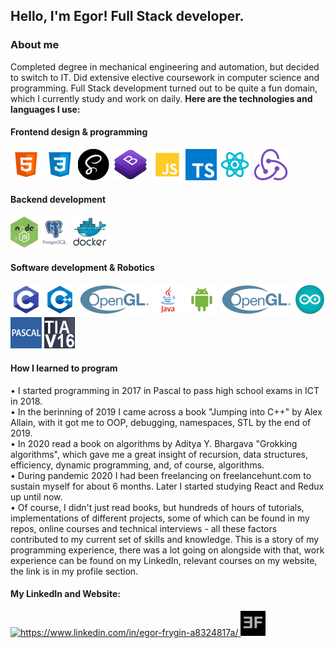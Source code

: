 ## Hello, I'm Egor! Full Stack developer.
### About me
Completed degree in mechanical engineering and automation, but decided to switch to IT. Did extensive elective coursework in computer science and programming.
Full Stack development turned out to be quite a fun domain, which I currently study and work on daily. **Here are the technologies and languages I use:**
#### Frontend design & programming
![HTML5](images/html.png)
![CSS3](images/css.png)
![SASS](images/sass.png)
![Bootstrap](images/bootstrap.png)
![JavaScript](images/js.png)
![TypeSctipt](images/ts.png)
![React.js](images/react.png)
![Redux.js](images/redux.png)

#### Backend development
![Node.js](images/node.png)
![PostgreSQL](images/sql.png)
![Docker](images/docker.png)

#### Software development & Robotics
![C](images/c.png)
![C++](images/cpp.png)
![OpenGL](images/opengl.png)
![Java](images/java.png)
![Java](images/android.png)
![OpenGL](images/opengl.png)
![Arduino](images/arduino.png)
![Pascal](images/pascal.png)
![TIA Portal](images/tiaportal.png)

#### How I learned to program
• I started programming in 2017 in Pascal to pass high school exams in ICT in 2018. 
<br/>
• In the berinning of 2019 I came across a book "Jumping into C++" by Alex Allain, with it got me to OOP, debugging, namespaces, STL by the end of 2019.
<br/>
• In 2020 read a book on algorithms by Aditya Y. Bhargava "Grokking algorithms", which gave me a great insight of recursion, data structures, efficiency, dynamic programming, and, of course, algorithms.
<br/>
• During pandemic 2020 I had been freelancing on freelancehunt.com to sustain myself for about 6 months. Later I started studying React and Redux up until now.
<br/>
• Of course, I didn't just read books, but hundreds of hours of tutorials, implementations of different projects, some of which can be found in my repos, online courses and technical interviews - all these factors contributed to my current set of skills and knowledge. This is a story of my programming experience, there was a lot going on alongside with that, work experience can be found on my LinkedIn, relevant courses on my website, the link is in my profile section.

#### My LinkedIn and Website:
<p align="left">
    <a href="https://www.linkedin.com/in/egor-frygin-a8324817a/" target="blank">
        <img height="40px" src="https://raw.githubusercontent.com/rahuldkjain/github-profile-readme-generator/master/src/images/icons/Social/linked-in-alt.svg" alt="https://www.linkedin.com/in/egor-frygin-a8324817a/"/>
    </a>
    <a href="https://efrygin.000webhostapp.com/index.html" target="blank">
        <img src="images/logo.jpg" height="40px"/>
    </a>
</p>
